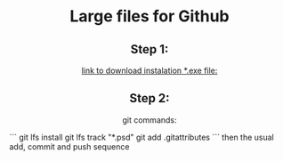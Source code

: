 <h1 align=center> Large files for Github</h1>

<h2 align=center>Step 1:</h2>
<p align=center>
<a href="https://git-lfs.github.com/">link to download instalation *.exe file: </a>
</p>


<h2 align=center>Step 2:</h2>
<p align=center>git commands:</p>
```
git lfs install
git lfs track "*.psd" 
git add .gitattributes
```
then the usual add, commit and push sequence
